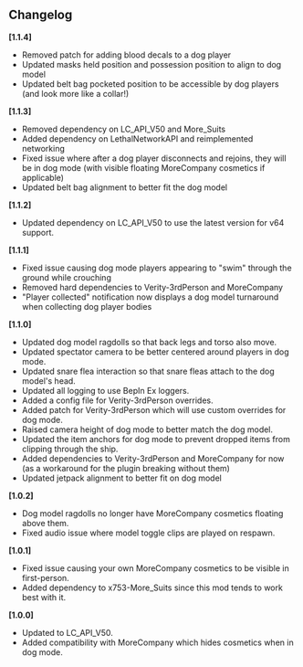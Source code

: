 ## Changelog

**[1.1.4]**
- Removed patch for adding blood decals to a dog player
- Updated masks held position and possession position to align to dog model
- Updated belt bag pocketed position to be accessible by dog players (and look more like a collar!)

**[1.1.3]**
- Removed dependency on LC_API_V50 and More_Suits
- Added dependency on LethalNetworkAPI and reimplemented networking
- Fixed issue where after a dog player disconnects and rejoins, they will be in dog mode (with visible floating MoreCompany cosmetics if applicable)
- Updated belt bag alignment to better fit the dog model

**[1.1.2]**
- Updated dependency on LC_API_V50 to use the latest version for v64 support.

**[1.1.1]**
- Fixed issue causing dog mode players appearing to "swim" through the ground while crouching
- Removed hard dependencies to Verity-3rdPerson and MoreCompany
- "Player collected" notification now displays a dog model turnaround when collecting dog player bodies

**[1.1.0]**
- Updated dog model ragdolls so that back legs and torso also move.
- Updated spectator camera to be better centered around players in dog mode.
- Updated snare flea interaction so that snare fleas attach to the dog model's head.
- Updated all logging to use BepIn Ex loggers.
- Added a config file for Verity-3rdPerson overrides.
- Added patch for Verity-3rdPerson which will use custom overrides for dog mode.
- Raised camera height of dog mode to better match the dog model.
- Updated the item anchors for dog mode to prevent dropped items from clipping through the ship.
- Added dependencies to Verity-3rdPerson and MoreCompany for now (as a workaround for the plugin breaking without them)
- Updated jetpack alignment to better fit on dog model

**[1.0.2]**
- Dog model ragdolls no longer have MoreCompany cosmetics floating above them. 
- Fixed audio issue where model toggle clips are played on respawn.

**[1.0.1]**
- Fixed issue causing your own MoreCompany cosmetics to be visible in first-person. 
- Added dependency to x753-More_Suits since this mod tends to work best with it.

**[1.0.0]**
- Updated to LC_API_V50. 
- Added compatibility with MoreCompany which hides cosmetics when in dog mode.